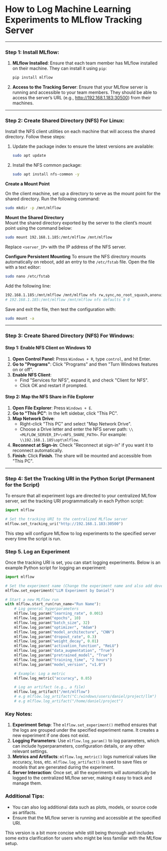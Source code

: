 # How to Log Machine Learning Experiments to MLflow Tracking Server


---

### Step 1: Install MLflow:

1. **MLflow Installed**: Ensure that each team member has MLflow installed on their machine. They can install it using `pip`:
   ```bash
   pip install mlflow
   ```

2. **Access to the Tracking Server**: Ensure that your MLflow server is running and accessible to your team members. They should be able to access the server’s URL (e.g., http://192.168.1.183:30500) from their machines.

---

### Step 2: Create Shared Directory (NFS) For Linux:

Install the NFS client utilities on each machine that will access the shared directory. Follow these steps:

1. Update the package index to ensure the latest versions are available:
   ```bash
   sudo apt update
   ```

2. Install the NFS common package:
   ```bash
   sudo apt install nfs-common -y
   ```

**Create a Mount Point**

On the client machine, set up a directory to serve as the mount point for the shared directory. Run the following command:  

```bash
sudo mkdir -p /mnt/mlflow
```

**Mount the Shared Directory**  
Mount the shared directory exported by the server to the client’s mount point using the command below:  

```bash
sudo mount 192.168.1.185:/mnt/mlflow /mnt/mlflow
```  

Replace `<server_IP>` with the IP address of the NFS server.

**Configure Persistent Mounting**
To ensure the NFS directory mounts automatically on reboot, add an entry to the `/etc/fstab` file. Open the file with a text editor:

```bash
sudo nano /etc/fstab
```

Add the following line:

```bash
192.168.1.185:/mnt/mlflow /mnt/mlflow nfs rw,sync,no_root_squash,anonuid=65534,anongid=65534 0 0
# 192.168.1.185:/mnt/mlflow /mnt/mlflow nfs defaults 0 0
```

Save and exit the file, then test the configuration with:

```bash
sudo mount -a
```

---

### Step 3: Create Shared Directory (NFS) For Windows:

#### **Step 1: Enable NFS Client on Windows 10**
1. **Open Control Panel**: Press `Windows + R`, type `control`, and hit Enter.
2. **Go to "Programs"**: Click "Programs" and then "Turn Windows features on or off".
3. **Enable NFS Client**: 
   - Find "Services for NFS", expand it, and check "Client for NFS".
   - Click OK and restart if prompted.

#### **Step 2: Map the NFS Share in File Explorer**
1. **Open File Explorer**: Press `Windows + E`.
2. **Go to "This PC"**: In the left sidebar, click "This PC".
3. **Map Network Drive**: 
   - Right-click "This PC" and select "Map Network Drive".
   - Choose a Drive letter and enter the NFS server path: `\\<MLFLOW_SERVER_IP>\<NFS_SHARE_PATH>`. For example: `\\192.168.1.185\opt\mlflow`.
4. **Reconnect at Sign-in**: Check "Reconnect at sign-in" if you want it to reconnect automatically.
5. **Finish**: Click **Finish**. The share will be mounted and accessible from "This PC".

---


### Step 4: Set the Tracking URI in the Python Script (Permanent for the Script)

To ensure that all experiment logs are directed to your centralized MLflow server, set the tracking URI programmatically in each Python script:

```python
import mlflow

# Set the tracking URI to the centralized MLflow server
mlflow.set_tracking_uri("http://192.168.1.183:30500")
```
This step will configure MLflow to log experiments to the specified server every time the script is run.

### Step 5. Log an Experiment

Once the tracking URI is set, you can start logging experiments. Below is an example Python script for logging an experiment:

```python
import mlflow

# Set the experiment name (Change the experiment name and also add developer name)
mlflow.set_experiment("LLM Experiment by Daniel")

# Start a new MLflow run
with mlflow.start_run(run_name="Run Name"):
    # Log general hyperparameters
    mlflow.log_param("learning_rate", 0.001)
    mlflow.log_param("epochs", 10)
    mlflow.log_param("batch_size", 32)
    mlflow.log_param("optimizer", "Adam")
    mlflow.log_param("model_architecture", "CNN")
    mlflow.log_param("dropout_rate", 0.3)
    mlflow.log_param("weight_decay", 0.01)
    mlflow.log_param("activation_function", "ReLU")
    mlflow.log_param("data_augmentation", "True")
    mlflow.log_param("pretrained_model", "True")
    mlflow.log_param("training_time", "2 hours")
    mlflow.log_param("model_version", "v1.0")

    # Example: Log a metric
    mlflow.log_metric("accuracy", 0.85)

    # Log an artifact (e.g., a file)
    mlflow.log_artifact("/mnt/mlflow")
    # e.g mlflow.log_artifact("C:/windows/users/daniel/project/llm")
    # e.g mlflow.log_artifact("/home/daniel/project")

```

### Key Notes:
1. **Experiment Setup**: The `mlflow.set_experiment()` method ensures that the logs are grouped under the specified experiment name. It creates a new experiment if one does not exist.
2. **Logging Parameters**: Use `mlflow.log_param()` to log parameters, which can include hyperparameters, configuration details, or any other relevant settings.
3. **Metrics and Artifacts**: `mlflow.log_metric()` logs numerical values like accuracy, loss, etc. `mlflow.log_artifact()` is used to save files or models that are generated during the experiment.
4. **Server Interaction**: Once set, all the experiments will automatically be logged to the centralized MLflow server, making it easy to track and manage them.

### Additional Tips:
- You can also log additional data such as plots, models, or source code as artifacts.
- Ensure that the MLflow server is running and accessible at the specified URI.

This version is a bit more concise while still being thorough and includes some extra clarification for users who might be less familiar with the MLflow setup.
